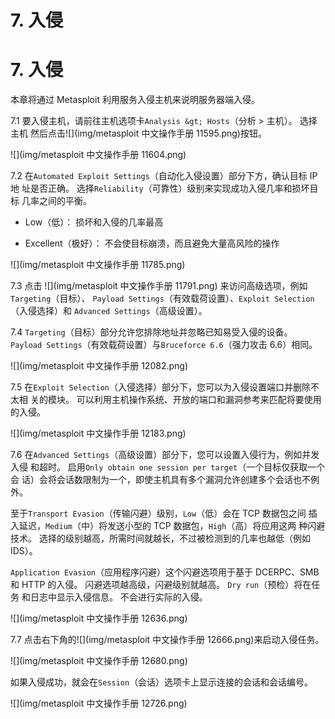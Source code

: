 # 7\. 入侵

# 7\. 入侵

本章将通过 Metasploit 利用服务入侵主机来说明服务器端入侵。

7.1 要入侵主机，请前往主机选项卡`Analysis &gt; Hosts`（分析 > 主机）。 选择主机 然后点击![](img/metasploit 中文操作手册 11595.png)按钮。

![](img/metasploit 中文操作手册 11604.png)

7.2 在`Automated Exploit Settings`（自动化入侵设置）部分下方，确认目标 IP 地 址是否正确。 选择`Reliability`（可靠性）级别来实现成功入侵几率和损坏目标 几率之间的平衡。

*   Low（低）： 损坏和入侵的几率最高

*   Excellent（极好）： 不会使目标崩溃，而且避免大量高风险的操作

![](img/metasploit 中文操作手册 11785.png)

7.3 点击 ![](img/metasploit 中文操作手册 11791.png) 来访问高级选项，例如`Targeting`（目标）、 `Payload Settings`（有效载荷设置）、`Exploit Selection`（入侵选择）和 `Advanced Settings`（高级设置）。

7.4 `Targeting`（目标）部分允许您排除地址并忽略已知易受入侵的设备。 `Payload Settings`（有效载荷设置）与`Bruceforce 6.6`（强力攻击 6.6）相同。

![](img/metasploit 中文操作手册 12082.png)

7.5 在`Exploit Selection`（入侵选择）部分下，您可以为入侵设置端口并删除不太相 关的模块。 可以利用主机操作系统、开放的端口和漏洞参考来匹配将要使用的入侵。

![](img/metasploit 中文操作手册 12183.png)

7.6 在`Advanced Settings`（高级设置）部分下，您可以设置入侵行为，例如并发入侵 和超时。 启用`Only obtain one session per target`（一个目标仅获取一个会 话）会将会话数限制为一个，即使主机具有多个漏洞允许创建多个会话也不例外。

至于`Transport Evasion`（传输闪避）级别，`Low`（低）会在 TCP 数据包之间 插入延迟，`Medium`（中）将发送小型的 TCP 数据包，`High`（高）将应用这两 种闪避技术。 选择的级别越高，所需时间就越长，不过被检测到的几率也越低（例如 IDS）。

`Application Evasion`（应用程序闪避）这个闪避选项用于基于 DCERPC、SMB 和 HTTP 的入侵。 闪避选项越高级，闪避级别就越高。 `Dry run`（预检）将在任务 和日志中显示入侵信息。 不会进行实际的入侵。

![](img/metasploit 中文操作手册 12636.png)

7.7 点击右下角的![](img/metasploit 中文操作手册 12666.png)来启动入侵任务。

![](img/metasploit 中文操作手册 12680.png)

如果入侵成功，就会在`Session`（会话）选项卡上显示连接的会话和会话编号。

![](img/metasploit 中文操作手册 12726.png)